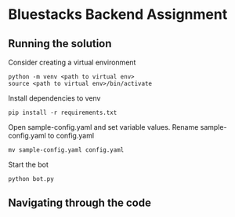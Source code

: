 # Bluestacks Backend Assignment

## Running the solution

Consider creating a virtual environment
```
python -m venv <path to virtual env>
source <path to virtual env>/bin/activate
```

Install dependencies to venv
```
pip install -r requirements.txt
```

Open sample-config.yaml and set variable values. Rename sample-config.yaml to config.yaml
```
mv sample-config.yaml config.yaml
```

Start the bot
```
python bot.py
```

## Navigating through the code
